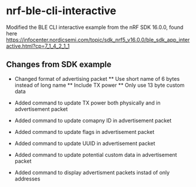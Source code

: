 # nrf-ble-cli-interactive
Modified the BLE CLI interactive example from the nRF SDK 16.0.0, found here https://infocenter.nordicsemi.com/topic/sdk_nrf5_v16.0.0/ble_sdk_app_interactive.html?cp=7_1_4_2_1_1


## Changes from SDK example
* Changed format of advertising packet
** Use short name of 6 bytes instead of long name
** Include TX power
** Only use 13 byte custom data

* Added command to update TX power both physically and in advertisement packet
* Added command to update comapny ID in advertisement packet
* Added command to update flags in advertisement packet
* Added command to update UUID in advertisement packet
* Added command to update potential custom data in advertisement packet

* Added command to display advertisment packets instad of only addresses
